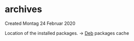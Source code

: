 # archives
Created Montag 24 Februar 2020

Location of the installed packages. -> [Deb](../../../../../../../../Debian/Packaging.md) packages cache

